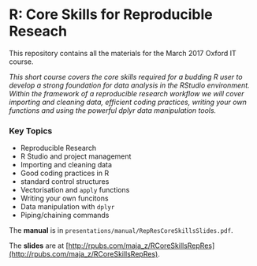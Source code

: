 # R: Core Skills for Reproducible Reseach

This repository contains all the materials for the March 2017 Oxford IT course.

*This short course covers the core skills required for a budding R user to develop a strong foundation for data
analysis in the RStudio environment. Within the framework of a reproducible research workflow we will cover
importing and cleaning data, efficient coding practices, writing your own functions and using the powerful
dplyr data manipulation tools.*

### Key Topics

* Reproducible Research
* R Studio and project management
* Importing and cleaning data
* Good coding practices in R
* standard control structures
* Vectorisation and `apply` functions
* Writing your own funcitons
* Data manipulation with `dplyr`
* Piping/chaining commands


The **manual** is in `presentations/manual/RepResCoreSkillsSlides.pdf`.

The **slides** are at [http://rpubs.com/maja_z/RCoreSkillsRepRes](http://rpubs.com/maja_z/RCoreSkillsRepRes).

